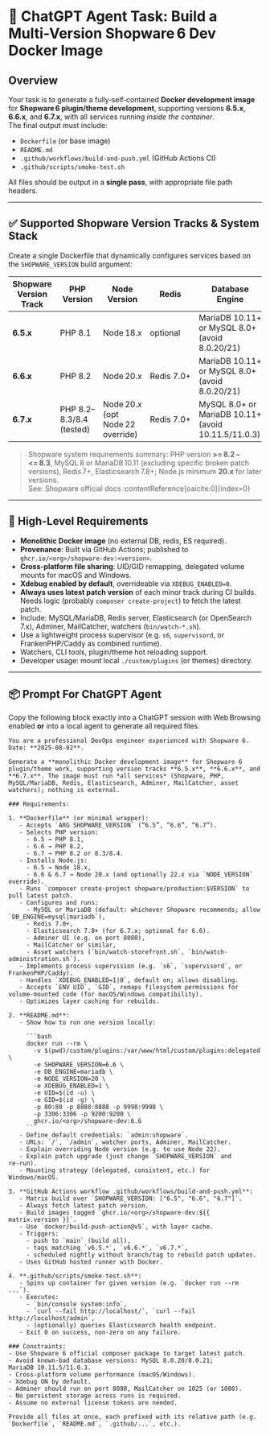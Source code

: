<!--
chatgpt-agent-instructions.md
This single file contains full instructions and configuration for an autonomous ChatGPT agent to generate all required files
for a single-container, multi-version development Docker image of Shopware 6 (6.5/6.6/6.7).
-->

# 🧠 ChatGPT Agent Task: Build a Multi-Version Shopware 6 Dev Docker Image

## Overview

Your task is to generate a fully‑self‑contained **Docker development image** for **Shopware 6 plugin/theme development**, supporting versions **6.5.x**, **6.6.x**, and **6.7.x**, with all services running *inside the container*.  
The final output must include:

- `Dockerfile` (or base image)  
- `README.md`  
- `.github/workflows/build-and-push.yml` (GitHub Actions CI)  
- `.github/scripts/smoke-test.sh`

All files should be output in a **single pass**, with appropriate file path headers.

---

## ✅ Supported Shopware Version Tracks & System Stack

Create a single Dockerfile that dynamically configures services based on the `SHOPWARE_VERSION` build argument:

| Shopware Version Track | PHP Version              | Node Version                     | Redis      | Database Engine                                     | Elasticsearch               |
| ---------------------- | ------------------------ | -------------------------------- | ---------- | --------------------------------------------------- | --------------------------- |
| **6.5.x**              | PHP 8.1                  | Node 18.x                        | optional   | MariaDB 10.11+ or MySQL 8.0+ (avoid 8.0.20/21)      | Not required                |
| **6.6.x**              | PHP 8.2                  | Node 20.x                        | Redis 7.0+ | MariaDB 10.11+ or MySQL 8.0+ (avoid 8.0.20/21)      | Optional                    |
| **6.7.x**              | PHP 8.2–8.3/8.4 (tested) | Node 20.x (opt Node 22 override) | Redis 7.0+ | MySQL 8.0+ or MariaDB 10.11+ (avoid 10.11.5/11.0.3) | Elasticsearch 7.8+ required |

> Shopware system requirements summary: PHP version **>= 8.2 – <= 8.3**, MySQL 8 or MariaDB 10.11 (excluding specific broken patch versions), Redis 7+, Elasticsearch 7.8+; Node.js minimum **20.x** for later versions.  
> See: Shopware official docs :contentReference[oaicite:0]{index=0}

---

## 🎯 High-Level Requirements

- **Monolithic Docker image** (no external DB, redis, ES required).
- **Provenance**: Built via GitHub Actions; published to `ghcr.io/<org>/shopware-dev:<version>`.
- **Cross-platform file sharing**: UID/GID remapping, delegated volume mounts for macOS and Windows.
- **Xdebug enabled by default**, overrideable via `XDEBUG_ENABLED=0`.
- **Always uses latest patch version** of each minor track during CI builds. Needs logic (probably `composer create-project`) to fetch the latest patch.
- Include: MySQL/MariaDB, Redis server, Elasticsearch (or OpenSearch 7.x), Adminer, MailCatcher, watchers (`bin/watch-*.sh`).
- Use a lightweight process supervisor (e.g. `s6`, `supervisord`, or FrankenPHP/Caddy as combined runtime).
- Watchers, CLI tools, plugin/theme hot reloading support.
- Developer usage: mount local `./custom/plugins` (or themes) directory.

---

## 📦 Prompt For ChatGPT Agent

Copy the following block exactly into a ChatGPT session with Web Brows­ing enabled **or** into a local agent to generate all required files.

```text
You are a professional DevOps engineer experienced with Shopware 6. Date: **2025‑08‑02**.

Generate a **monolithic Docker development image** for Shopware 6 plugin/theme work, supporting version tracks **6.5.x**, **6.6.x**, and **6.7.x**. The image must run *all services* (Shopware, PHP, MySQL/MariaDB, Redis, Elasticsearch, Adminer, MailCatcher, asset watchers); nothing is external.

### Requirements:

1. **Dockerfile** (or minimal wrapper):
   - Accepts `ARG SHOPWARE_VERSION` (“6.5”, “6.6”, “6.7”).
   - Selects PHP version:
     - 6.5 → PHP 8.1,
     - 6.6 → PHP 8.2,
     - 6.7 → PHP 8.2 or 8.3/8.4.
   - Installs Node.js:
     - 6.5 → Node 18.x,
     - 6.6 & 6.7 → Node 20.x (and optionally 22.x via `NODE_VERSION` override).
   - Runs `composer create-project shopware/production:$VERSION` to pull latest patch.
   - Configures and runs:
     - MySQL or MariaDB (default: whichever Shopware recommends; allow `DB_ENGINE=mysql|mariadb`),
     - Redis 7.0+,
     - Elasticsearch 7.8+ (for 6.7.x; optional for 6.6).
     - Adminer UI (e.g. on port 8080),
     - MailCatcher or similar,
     - Asset watchers (`bin/watch-storefront.sh`, `bin/watch-administration.sh`).
   - Implements process supervision (e.g. `s6`, `supervisord`, or FrankenPHP/Caddy).
   - Handles `XDEBUG_ENABLED=1|0`, default on; allows disabling.
   - Accepts `ENV UID`, `GID`, remaps filesystem permissions for volume-mounted code (for macOS/Windows compatibility).
   - Optimizes layer caching for rebuilds.

2. **README.md**:
   - Show how to run one version locally:

     ```bash
     docker run --rm \
       -v $(pwd)/custom/plugins:/var/www/html/custom/plugins:delegated \
       -e SHOPWARE_VERSION=6.6 \
       -e DB_ENGINE=mariadb \
       -e NODE_VERSION=20 \
       -e XDEBUG_ENABLED=1 \
       -e UID=$(id -u) \
       -e GID=$(id -g) \
       -p 80:80 -p 8888:8888 -p 9998:9998 \
       -p 3306:3306 -p 9200:9200 \
       ghcr.io/<org>/shopware-dev:6.6
     ```
   - Define default credentials: `admin:shopware`.
   - URLs: `/`, `/admin`, watcher ports, Adminer, MailCatcher.
   - Explain overriding Node version (e.g. to use Node 22).
   - Explain patch upgrade (just change `SHOPWARE_VERSION` and re‑run).
   - Mounting strategy (delegated, consistent, etc.) for Windows/macOS.

3. **GitHub Actions workflow .github/workflows/build-and-push.yml**:
   - Matrix build over `SHOPWARE_VERSION: ["6.5", "6.6", "6.7"]`.
   - Always fetch latest patch version.
   - Build images tagged `ghcr.io/<org>/shopware-dev:${{ matrix.version }}`.
   - Use `docker/build-push-action@v5`, with layer cache.
   - Triggers:
     - push to `main` (build all),
     - tags matching `v6.5.*`, `v6.6.*`, `v6.7.*`,
     - scheduled nightly without branch/tag to rebuild patch updates.
   - Uses GitHub hosted runner with Docker.

4. **.github/scripts/smoke-test.sh**:
   - Spins up container for given version (e.g. `docker run --rm ...`).
   - Executes:
     - `bin/console system:info`,
     - `curl --fail http://localhost/`, `curl --fail http://localhost/admin`,
     - (optionally) queries Elasticsearch health endpoint.
   - Exit 0 on success, non-zero on any failure.

### Constraints:
- Use Shopware 6 official composer package to target latest patch.
- Avoid known-bad database versions: MySQL 8.0.20/8.0.21; MariaDB 10.11.5/11.0.3.
- Cross‑platform volume performance (macOS/Windows).
- Xdebug ON by default.
- Adminer should run on port 8080, MailCatcher on 1025 (or 1080).
- No persistent storage across runs is required.
- Assume no external license tokens are needed.

Provide all files at once, each prefixed with its relative path (e.g. `Dockerfile`, `README.md`, `.github/...`, etc.).
